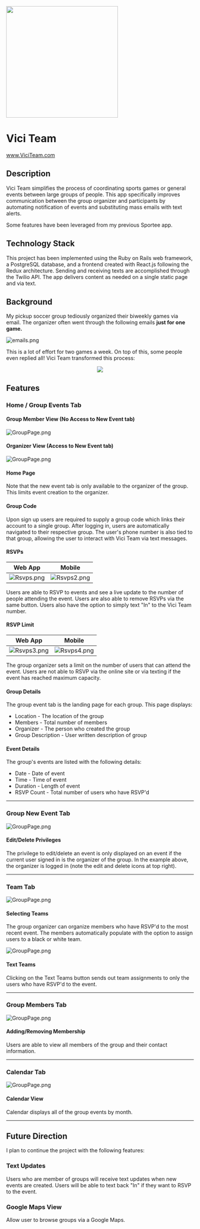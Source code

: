 <a href='www.viciteam.com'>
	<img src="http://res.cloudinary.com/ashcon/image/upload/v1475003658/vici/vici_team_final_2.png" width="300">
</a>

# Vici Team

www.ViciTeam.com

## Description

Vici Team simplifies the process of coordinating sports games or general events between large groups of people. This app specifically improves communication between the group organizer and participants by automating notification of events and substituting mass emails with text alerts.

Some features have been leveraged from my previous Sportee app.

## Technology Stack

This project has been implemented using the Ruby on Rails web framework, a PostgreSQL database, and a frontend created with React.js following the Redux architecture. Sending and receiving texts are accomplished through the Twilio API. The app delivers content as needed on a single static page and via text.

## Background

My pickup soccer group tediously organized their biweekly games via email. The organizer often went through the following emails **just for one game.**

![emails.png](http://res.cloudinary.com/ashcon/image/upload/v1475724667/vici/Emails.png)


This is a lot of effort for two games a week. On top of this, some people even replied all! Vici Team transformed this process:

<p align="center">
<img src="http://res.cloudinary.com/ashcon/image/upload/v1475728282/vici/eventconfirmationvici.gif">
</p>


## Features

### Home / Group Events Tab

#### Group Member View (No Access to New Event tab)
![GroupPage.png](http://res.cloudinary.com/ashcon/image/upload/v1475793915/vici/Screen_Shot_2016-10-06_at_3.42.58_PM.png)

#### Organizer View (Access to New Event tab)
![GroupPage.png](http://res.cloudinary.com/ashcon/image/upload/v1475793918/vici/Screen_Shot_2016-10-06_at_3.45.01_PM.png)

#### Home Page
Note that the new event tab is only available to the organizer of the group. This limits event creation to the organizer.

#### Group Code
Upon sign up users are required to supply a group code which links their account to a single group. After logging in, users are automatically navigated to their respective group. The user's phone number is also tied to that group, allowing the user to interact with Vici Team via text messages.

#### RSVPs

| Web App        | Mobile           |
| ------------- |:-------------:|
| ![Rsvps.png](http://res.cloudinary.com/ashcon/image/upload/v1475734088/vici/rsvp.gif)      | ![Rsvps2.png](http://res.cloudinary.com/ashcon/image/upload/v1475687748/vici/giphy.gif) |

Users are able to RSVP to events and see a live update to the number of people attending the event. Users are also able to remove RSVPs via the same button. Users also have the option to simply text "In" to the Vici Team number.

#### RSVP Limit

| Web App        | Mobile           |
| ------------- |:-------------:|
| ![Rsvps3.png](http://res.cloudinary.com/ashcon/image/upload/v1475773605/vici/maxrsvp2.gif)      | ![Rsvps4.png](http://res.cloudinary.com/ashcon/image/upload/c_scale,w_270/v1475734193/vici/IMG_2639.jpg) |


The group organizer sets a limit on the number of users that can attend the event. Users are not able to RSVP via the online site or via texting if the event has reached maximum capacity.


#### Group Details

The group event tab is the landing page for each group. This page displays: 
- Location - The location of the group
- Members - Total number of members
- Organizer - The person who created the group
- Group Description - User written description of group

#### Event Details

The group's events are listed with the following details:
- Date - Date of event
- Time - Time of event
- Duration - Length of event
- RSVP Count - Total number of users who have RSVP'd

__________

### Group New Event Tab

![GroupPage.png](http://res.cloudinary.com/ashcon/image/upload/v1475779606/vici/Editevent.gif)


#### Edit/Delete Privileges

The privilege to edit/delete an event is only displayed on an event if the current user signed in is the organizer of the group. In the example above, the organizer is logged in (note the edit and delete icons at top right).
__________

### Team Tab

![GroupPage.png](http://res.cloudinary.com/ashcon/image/upload/v1475734103/vici/pickteams.gif)

#### Selecting Teams
The group organizer can organize members who have RSVP'd to the most recent event. The members automatically populate with the option to assign users to a black or white team. 

![GroupPage.png](http://res.cloudinary.com/ashcon/image/upload/v1475730308/vici/giphy_2.gif)

#### Text Teams
Clicking on the Text Teams button sends out team assignments to only the users who have RSVP'd to the event.
__________

### Group Members Tab

![GroupPage.png](http://res.cloudinary.com/ashcon/image/upload/v1475791388/vici/Members.png)

#### Adding/Removing Membership

Users are able to view all members of the group and their contact information.
__________

### Calendar Tab

![GroupPage.png](http://res.cloudinary.com/ashcon/image/upload/v1475792720/vici/calendar.gif)

#### Calendar View

Calendar displays all of the group events by month. 

__________

## Future Direction

I plan to continue the project with the following features:

### Text Updates

Users who are member of groups will receive text updates when new events are created. Users will be able to text back "In" if they want to RSVP to the event.

### Google Maps View

Allow user to browse groups via a Google Maps.
